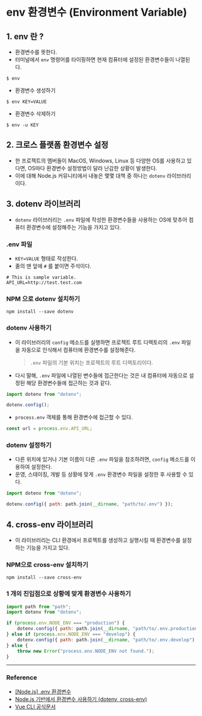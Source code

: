 # env 환경변수 (Environment Variable)

## 1. env 란 ?

- 환경변수를 뜻한다.
- 터미널에서 `env` 명령어를 타이핑하면 현재 컴퓨터에 설정된 환경변수들이 나열된다.

```console
$ env
```

- 환경변수 생성하기

```shell
$ env KEY=VALUE
```

- 환경변수 삭제하기

```console
$ env -u KEY
```

## 2. 크로스 플랫폼 환경변수 설정

- 한 프로젝트의 멤버들이 MacOS, Windows, Linux 등 다양한 OS를 사용하고 있다면, OS마다 환경변수 설정방법이 달라 난감한 상황이 발생한다.
- 이에 대해 Node.js 커뮤니티에서 내놓은 몇몇 대책 중 하나는 `dotenv` 라이브러리이다.

## 3. dotenv 라이브러리

- `dotenv` 라이브러리는 `.env` 파일에 작성한 환경변수들을 사용하는 OS에 맞추어 컴퓨터 환경변수에 설정해주는 기능을 가지고 있다.

### .env 파일

- `KEY=VALUE` 형태로 작성한다.
- 줄의 맨 앞에 `#` 를 붙이면 주석이다.

```env
# This is sample variable.
API_URL=http://test.test.com
```

### NPM 으로 dotenv 설치하기

```
npm install --save dotenv
```

### dotenv 사용하기

- 이 라이브러리의 `config` 메소드를 실행하면 프로젝트 루트 디렉토리의 `.env` 파일을 자동으로 인식해서 컴퓨터에 환경변수를 설정해준다.

  > `.env` 파일의 기본 위치는 프로젝트의 루트 디렉토리이다.

- 다시 말해, `.env` 파일에 나열된 변수들에 접근한다는 것은 내 컴퓨터에 자동으로 설정된 해당 환경변수들에 접근하는 것과 같다.

```javascript
import dotenv from "dotenv";

dotenv.config();
```

- `process.env` 객체를 통해 환경변수에 접근할 수 있다.

```javascript
const url = process.env.API_URL;
```

### dotenv 설정하기

- 다른 위치에 있거나 기본 이름이 다른 `.env` 파일을 참조하려면, `config` 메소드를 이용하여 설정한다.
- 운영, 스테이징, 개발 등 상황에 맞게 `.env` 환경변수 파일을 설정한 후 사용할 수 있다.

```javascript
import dotenv from "dotenv";

dotenv.config({ path: path.join(__dirname, "path/to/.env") });
```

## 4. cross-env 라이브러리

- 이 라이브러리는 CLI 환경에서 프로젝트를 생성하고 실행시킬 때 환경변수를 설정하는 기능을 가지고 있다.

### NPM으로 cross-env 설치하기

```console
npm install --save cross-env
```

### 1 개의 진입점으로 상황에 맞게 환경변수 사용하기

```javascript
import path from "path";
import dotenv from "dotenv";

if (process.env.NODE_ENV === "production") {
	dotenv.config({ path: path.join(__dirname, "path/to/.env.production") });
} else if (process.env.NODE_ENV === "develop") {
	dotenv.config({ path: path.join(__dirname, "path/to/.env.develop") });
} else {
	throw new Error("process.env.NODE_ENV not found.");
}
```

---

### Reference

- [[Node.js] .env 환경변수](https://spiralmoon.tistory.com/entry/Nodejs-env-%ED%99%98%EA%B2%BD%EB%B3%80%EC%88%98)
- [Node.js 기반에서 환경변수 사용하기 (dotenv, cross-env)](https://velog.io/@public_danuel/process-env-on-node-js)
- [Vue CLI 공식문서](https://cli.vuejs.org/guide/cli-service.html#vue-cli-service-build)
